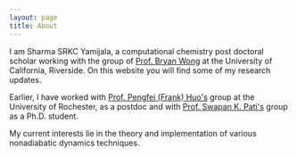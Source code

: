 ```yaml
---
layout: page
title: About
---
```

<p>I am Sharma SRKC Yamijala, a computational chemistry post doctoral scholar working with the group of <a href="http://www.bmwong-group.com/">Prof. Bryan Wong</a> at the University of California, Riverside. On this website you will find some of my research updates. </p>

<p>
Earlier, I have worked with <a href="http://sas.rochester.edu/chm/groups/huo/">Prof. Pengfei (Frank) Huo's</a> group at the University of Rochester, as a postdoc and with <a href="http://www.jncasr.ac.in/pati/">Prof. Swapan K. Pati's</a> group as a Ph.D. student.
</p>

<p>
My current interests lie in the theory and implementation of various nonadiabatic dynamics techniques.
</p>
